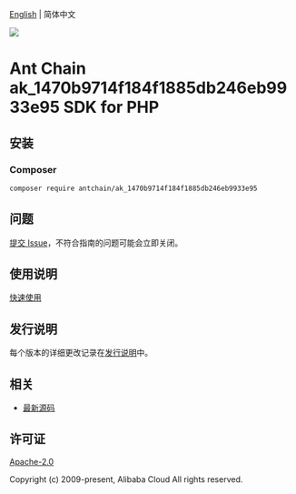 [English](README.md) | 简体中文

![](https://aliyunsdk-pages.alicdn.com/icons/AlibabaCloud.svg)

# Ant Chain ak_1470b9714f184f1885db246eb9933e95 SDK for PHP

## 安装

### Composer

```bash
composer require antchain/ak_1470b9714f184f1885db246eb9933e95
```

## 问题

[提交 Issue](https://github.com/alipay/antchain-openapi-prod-sdk/issues/new)，不符合指南的问题可能会立即关闭。

## 使用说明

[快速使用](https://github.com/alipay/antchain-openapi-prod-sdk)

## 发行说明

每个版本的详细更改记录在[发行说明](./ChangeLog.txt)中。

## 相关

* [最新源码](https://github.com/antchain-openapi-sdk-php)

## 许可证

[Apache-2.0](http://www.apache.org/licenses/LICENSE-2.0)

Copyright (c) 2009-present, Alibaba Cloud All rights reserved.
